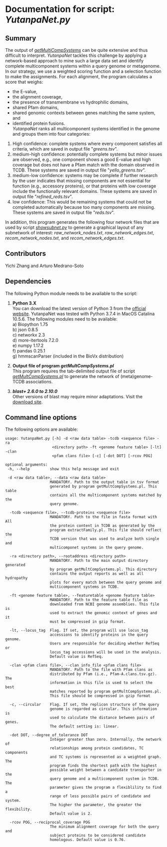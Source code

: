 # Documentation for script: _YutanpaNet.py_


## Summary
The output of [_getMultiCompSystems_]() can be quite extensive and thus difficult to interpret. _YutanpaNet_ tackles this challenge by applying a network-based approach to mine such a large data set and identify complete multicomponent systems within a query genome or metagenome. In our strategy, we use a weighted scoring function and a selection function to make the assignments. For each alignment, the program calculates a score that weighs:  
   * the E-value,  
   * the alignment coverage,  
   * the presence of transmembrane vs hydrophilic domains,  
   * shared Pfam domains,  
   * shared genomic contexts between genes matching the same system, and  
   * identified protein fusions.  
_YutanpaNet_ ranks all multicomponent systems identified in the genome and groups them into four categories:  
  1) High confidence: complete systems where every component satisfies all criteria, which are saved in output file "_greens.tsv_".   
  2) medium-high confidence: potentially complete systems but minor issues are observed, e.g., one component shows a good E-value and high coverage but does not have a Pfam match with the domain observed in TCDB. These systems are saved in output file "_yello_greens.tsv_".  
  3) medium-low confidence: systems may be complete if further research by the user indicates that missing components are not essential for function (e.g., accessory proteins), or that proteins with low coverage include the functionally relevant domains. These systems are saved in output file "_refined_reds.tsv_".  
  4) low confidence: This would be remaining  systems that could not be completed automatically because too many components are missing. These systems are saved in output file "_reds.tsv_".  

In addition, this program generates the following four network files that are used by script 
[_showsubnet.py_](showsubnet.md) to generate a graphical layout of any subnetwork of 
interest: _raw_network_nodes.txt_, _raw_network_edges.txt_, _recom_network_nodes.txt_, and
_recom_network_edges.txt_.


## Contributors  
Yichi Zhang and Arturo Medrano-Soto  


## Dependencies
The following Python module needs to be available to the script: 

1. **Python 3.X**  
You can download the latest version of Python 3 from the [official website](https://www.python.org/).
YutanpaNet was tested with Python 3.7.4 in MacOS Catalina 10.5.6. The following modules need to be available:  
  a) Biopython 1.75  
  b) json 0.8.5  
  c) networkx 2.3  
  d) more-itertools 7.2.0  
  e) numpy 1.17.2  
  f) pandas 0.25.1  
  g) hmmscanParser (included in the BioVx distribution)
  
2. **Output file of program _getMultCompSystems.pl_**  
This program requires the tab-delimited output file of script [_getMultCompSystems.pl_](https://github.com/SaierLaboratory/TCDBtools/blob/master/manuals/getMultCompSystems.md) to generate the network of (meta)genome-TCDB associations.  

3. **_blast+ 2.6.0 to 2.10.0_**  
Other versions of blast may require minor adaptations. Visit the
[download site](https://blast.ncbi.nlm.nih.gov/Blast.cgi?PAGE_TYPE=BlastDocs&DOC_TYPE=Download). 


## Command line options
The following options are available:


    usage: YutanpaNet.py [-h] -d <raw data table> -tcdb <sequence file> -ra
                         <directory path> -ft <genome feature table> [-lt] -clan
                         <pfam clans file> [-c] [-dot DOT] [-rcov POG]

    optional arguments: 
     -h, --help         show this help message and exit
     
     -d <raw data table>, --data <raw data table>
                        MANDATORY. Path to the output table in tsv format
                        generated by program getMultCompSystems.pl. This table
                        contains all the multicomponent systems matched by the
                        query genome.
                        
      -tcdb <sequence file>, --tcdb-proteins <sequence file>
                        MANDATORY. Path to the file in fasta format with All
                        the protein content in TCDB as generated by the
                        program extractFamily.pl. This file should reflect the
                        TCDB version that was used to analyze both single and
                        multicomponet systems in the query genome.
                        
      -ra <directory path>, --rootaddress <directory path>
                        MANDATORY. Path to the main output directory generated
                        by program getMultCompSystems.pl. This directory
                        contains the output reports as well as all hydropathy
                        plots for every match between the query genome and
                        multicomponent systems in TCDB.
                        
      -ft <genome feature table>, --featuretable <genome feature table>
                        MANDATORY. Path to the feature table file as
                        downloaded from NCBI genome assemblies. This file is
                        used to extract the genomic context of genes and it
                        must be compressed in gzip format.
                        
      -lt, --locus_tag  Flag. If set, the program will use locus_tag
                        accessions to identify proteins in the query genome.
                        Users are responsible for deciding whether RefSeq or
                        locus_tag accessions will be used in the analysis.
                        Default value is RefSeq.
                        
      -clan <pfam clans file>, --clan_info_file <pfam clans file>
                        MANDATORY. Path to the file with Pfam clans as
                        distributed by Pfam (i.e., Pfam-A.clans.tsv.gz). The
                        information in this file is used to select the best
                        matches reported by program getMultCompSystems.pl.
                        This file should be compressed in gzip format
                        
      -c, --circular    Flag. If set, the replicon structure of the query
                        genome is regarded as circular. This information is
                        used to calculate the distance between pairs of genes.
                        The default setting is: linear.
                        
      -dot DOT, --degree_of_tolerance DOT
                        Integer greater than zero. Internally, the network of
                        relationships among protein candidates, TC components
                        and TC systems is represented as a weighted graph. The
                        program finds the shortest path with the highest
                        possible weight between a candidate transporter in the
                        query genome and a multicomponent system in TCDB. The
                        parameter gives the program a flexiblility to find a
                        range of less possible pairs of candidate and system.
                        The higher the parameter, the greater the flexibility.
                        Default value is 2.
                        
      -rcov POG, --reciprocal_coverage POG
                        The minimum alignment coverage for both the query and
                        subject proteins to be considered candidate
                        homologous. Default value is 0.76.

